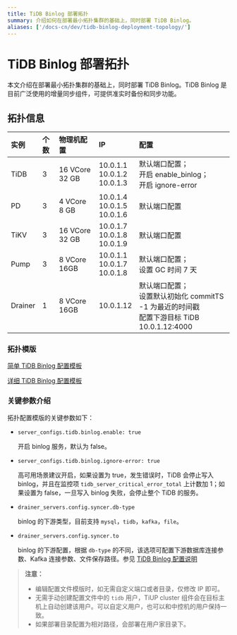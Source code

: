 ```yaml
---
title: TiDB Binlog 部署拓扑
summary: 介绍如何在部署最小拓扑集群的基础上，同时部署 TiDB Binlog。
aliases: ['/docs-cn/dev/tidb-binlog-deployment-topology/']
---
```


# TiDB Binlog 部署拓扑

本文介绍在部署最小拓扑集群的基础上，同时部署 TiDB Binlog。TiDB Binlog 是目前广泛使用的增量同步组件，可提供准实时备份和同步功能。

## 拓扑信息

| 实例 |个数| 物理机配置 | IP | 配置 |
| :-- | :-- | :-- | :-- | :-- |
|TiDB | 3 | 16 VCore 32 GB | 10.0.1.1 <br/> 10.0.1.2 <br/> 10.0.1.3 | 默认端口配置；<br/>开启 enable_binlog； <br/> 开启 ignore-error |
| PD | 3 | 4 VCore 8 GB | 10.0.1.4 <br/> 10.0.1.5 <br/> 10.0.1.6 | 默认端口配置 |
| TiKV | 3 | 16 VCore 32 GB | 10.0.1.7 <br/> 10.0.1.8 <br/> 10.0.1.9 | 默认端口配置 |
| Pump| 3 |8 VCore 16GB |10.0.1.1 <br/> 10.0.1.7 <br/> 10.0.1.8 | 默认端口配置； <br/> 设置 GC 时间 7 天 |
| Drainer | 1 | 8 VCore 16GB | 10.0.1.12 | 默认端口配置；<br/> 设置默认初始化 commitTS -1 为最近的时间戳 <br/> 配置下游目标 TiDB 10.0.1.12:4000 |

### 拓扑模版

[简单 TiDB Binlog 配置模板](https://github.com/pingcap/docs-cn/blob/master/config-templates/simple-tidb-binlog.yaml)

[详细 TiDB Binlog 配置模板](https://github.com/pingcap/docs-cn/blob/master/config-templates/complex-tidb-binlog.yaml)

### 关键参数介绍

拓扑配置模版的关键参数如下：

- `server_configs.tidb.binlog.enable: true`

    开启 binlog 服务，默认为 false。

- `server_configs.tidb.binlog.ignore-error: true`

    高可用场景建议开启，如果设置为 true，发生错误时，TiDB 会停止写入 binlog，并且在监控项 `tidb_server_critical_error_total` 上计数加 1；如果设置为 false，一旦写入 binlog 失败，会停止整个 TiDB 的服务。

- `drainer_servers.config.syncer.db-type`

    binlog 的下游类型，目前支持 `mysql`，`tidb`，`kafka`，`file`。

- `drainer_servers.config.syncer.to`

    binlog 的下游配置，根据 `db-type` 的不同，该选项可配置下游数据库连接参数、Kafka 连接参数、文件保存路径。参见 [TiDB Binlog 配置说明](/tidb-binlog-configuration-file.md#syncerto)

> **注意：**
>
> - 编辑配置文件模版时，如无需自定义端口或者目录，仅修改 IP 即可。 
> - 无需手动创建配置文件中的 `tidb` 用户，TiUP cluster 组件会在目标主机上自动创建该用户。可以自定义用户，也可以和中控机的用户保持一致。
> - 如果部署目录配置为相对路径，会部署在用户家目录下。

